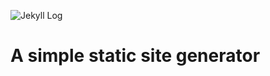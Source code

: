 
![Jekyll Log](https://jekyllrb.com/img/logo-2x.png "Jekyll Logo")

# A simple static site generator
<!-- next-slide -->